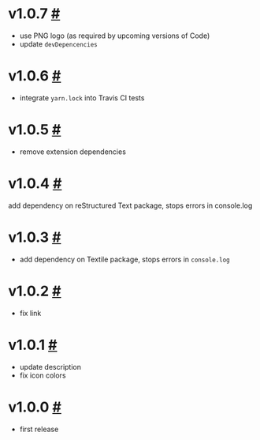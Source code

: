 # v1.0.7 [#](https://github.com/idleberg/vscode-badges/releases/tag/1.0.7)

* use PNG logo (as required by upcoming versions of Code)
* update `devDepencencies`

# v1.0.6 [#](https://github.com/idleberg/vscode-badges/releases/tag/1.0.6)

- integrate `yarn.lock` into Travis CI tests

# v1.0.5 [#](https://github.com/idleberg/vscode-badges/releases/tag/1.0.5)

- remove extension dependencies

# v1.0.4 [#](https://github.com/idleberg/vscode-badges/releases/tag/1.0.4)

add dependency on reStructured Text package, stops errors in console.log

# v1.0.3 [#](https://github.com/idleberg/vscode-badges/releases/tag/1.0.3)

- add dependency on Textile package, stops errors in `console.log`

# v1.0.2 [#](https://github.com/idleberg/vscode-badges/releases/tag/1.0.2)

- fix link

# v1.0.1 [#](https://github.com/idleberg/vscode-badges/releases/tag/1.0.1)

- update description
- fix icon colors

# v1.0.0 [#](https://github.com/idleberg/vscode-badges/releases/tag/1.0.0)

- first release

